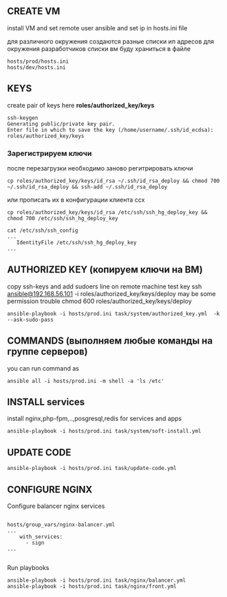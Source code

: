 ## CREATE VM
install VM
and set remote user ansible
and set ip in hosts.ini file

для различного окружения создаются разные списки ип адресов 
для окружения разработчиков списки вм буду храниться в файле
```
hosts/prod/hosts.ini 
hosts/dev/hosts.ini 
```


## KEYS
create pair of keys here __roles/authorized_key/keys__
```
ssh-keygen
Generating public/private key pair.
Enter file in which to save the key (/home/username/.ssh/id_ecdsa): roles/authorized_key/keys

```
### Зарегистрируем ключи 
после перезагрузки необходимо заново регитрировать ключи 
```
cp roles/authorized_key/keys/id_rsa ~/.ssh/id_rsa_deploy && chmod 700 ~/.ssh/id_rsa_deploy && ssh-add ~/.ssh/id_rsa_deploy
```
или прописать их в конфигурации клиента ссх 
```
cp roles/authorized_key/keys/id_rsa /etc/ssh/ssh_hg_deploy_key && chmod 700 /etc/ssh/ssh_hg_deploy_key

cat /etc/ssh/ssh_config
...
   IdentityFile /etc/ssh/ssh_hg_deploy_key
...
```

## AUTHORIZED KEY (копируем ключи на ВМ)
copy ssh-keys and add sudoers line on remote machine
test key  ssh ansible@192.168.56.101 -i roles/authorized_key/keys/deploy
may be some permission trouble chmod 600 roles/authorized_key/keys/deploy
```
ansible-playbook -i hosts/prod.ini task/system/authorized_key.yml  -k --ask-sudo-pass
```

## COMMANDS (выполняем любые команды на группе серверов)
you can run command as
```
ansible all -i hosts/prod.ini -m shell -a 'ls /etc'
```

## INSTALL services
install nginx,php-fpm,..,posgresql,redis for services and apps
```
ansible-playbook -i hosts/prod.ini task/system/soft-install.yml
```

## UPDATE CODE
```
ansible-playbook -i hosts/prod.ini task/update-code.yml
```

## CONFIGURE NGINX


Configure balancer nginx services 
```

hosts/group_vars/nginx-balancer.yml
...
    with_services:
      - sign
...
 
```

Run playbooks
```
ansible-playbook -i hosts/prod.ini task/nginx/balancer.yml 
ansible-playbook -i hosts/prod.ini task/nginx/front.yml 

```